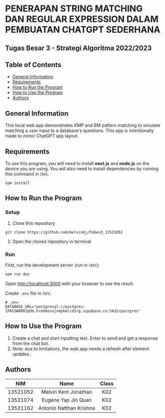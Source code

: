 # PENERAPAN STRING MATCHING DAN REGULAR EXPRESSION DALAM PEMBUATAN CHATGPT SEDERHANA
## Tugas Besar 3 - Strategi Algoritma 2022/2023

## **Table of Contents**
* [General Information](#general-information)
* [Requirements](#requirements)
* [How to Run the Program](#how-to-run-the-program)
* [How to Use the Program](#how-to-use-the-program)
* [Authors](#authors)

## **General Information**
This local web app demonstrates KMP and BM pattern matching to simulate matching a user input to a database's questions. This app is intentionally made to mimic ChatGPT app layout.

## **Requirements**
To use this program, you will need to install **next.js** and **node.js** on the device you are using.
You will also need to install dependencies by running this command in /src.
```
npm install
```

## **How to Run the Program**
### **Setup**
1. Clone this repository <br>
```
git clone https://github.com/melvinkj/Tubes3_13521052
```
2. Open the cloned repository in terminal
### **Run**
First, run the development server (run in /src):

```bash
npm run dev
```

Open [http://localhost:3000](http://localhost:3000) with your browser to see the result.


Create `.env` file in /src.
```
# .env
DATABASE_URL="postgresql://postgres:{PASSWORD}@db.hredeexujnmpkmlidzrg.supabase.co:5432/postgres"

```

## **How to Use the Program**
1. Create a chat and start inputting text. Enter to send and get a response from the chat bot.
2. Note: due to limitations, the web app needs a refresh after element updates.
## **Authors**

| **NIM**  |       **Name**                 | **Class**  |       
| :------: | :----------------------------: | :-------:  | 
| 13521052 |    Melvin Kent Jonathan         | K02 |
| 13521074 |    Eugene Yap Jin Quan         | K02 |
| 13521162 |    Antonio Natthan Krishna         | K02 |
